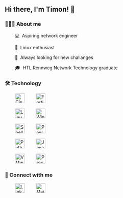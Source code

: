 ## Hi there, I'm Timon! 👋

### 👨🏻‍💻 About me

&nbsp;&nbsp;&nbsp;&nbsp;&nbsp;&nbsp;&nbsp;&nbsp;💻&nbsp;&nbsp;Aspiring network engineer

&nbsp;&nbsp;&nbsp;&nbsp;&nbsp;&nbsp;&nbsp;&nbsp;🐧&nbsp;&nbsp;Linux enthusiast

&nbsp;&nbsp;&nbsp;&nbsp;&nbsp;&nbsp;&nbsp;&nbsp;🌱&nbsp;&nbsp;Always looking for new challanges

&nbsp;&nbsp;&nbsp;&nbsp;&nbsp;&nbsp;&nbsp;&nbsp;🎓&nbsp;&nbsp;HTL Rennweg Network Technology graduate 



### 🛠 Technology

<p>
&nbsp;&nbsp;&nbsp;&nbsp;&nbsp;&nbsp;&nbsp;&nbsp;<img alt="Cisco" src="https://img.shields.io/badge/Cisco-121011?style=for-the-badge&logo=cisco&logoColor=1BA0D7" height="30" style=margin:0 />
&nbsp;&nbsp;&nbsp;&nbsp;&nbsp;&nbsp;&nbsp;&nbsp;<img alt="Fortinet" src="https://img.shields.io/badge/Fortinet-121011?style=for-the-badge&logo=fortinet&logoColor=EE3124" height="30" style=margin:0 />

&nbsp;&nbsp;&nbsp;&nbsp;&nbsp;&nbsp;&nbsp;&nbsp;<img alt="Linux" src="https://img.shields.io/badge/Linux-121011?style=for-the-badge&logo=linux&logoColor=FCC624" height="30" style=margin:0 />
&nbsp;&nbsp;&nbsp;&nbsp;&nbsp;&nbsp;&nbsp;&nbsp;<img alt="Windows" src="https://img.shields.io/badge/Windows-121011?style=for-the-badge&logo=windows&logoColor=0078D6" height="30" style=margin:0 />

&nbsp;&nbsp;&nbsp;&nbsp;&nbsp;&nbsp;&nbsp;&nbsp;<img alt="Shell" src="https://img.shields.io/badge/Shell-121011?style=for-the-badge&logo=gnu-bash&logoColor=4EAA25" height="30" style=margin:0 />
&nbsp;&nbsp;&nbsp;&nbsp;&nbsp;&nbsp;&nbsp;&nbsp;<img alt="PowerShell" src="https://img.shields.io/badge/PowerShell-121011?style=for-the-badge&logo=powershell&logoColor=5391FE" height="30" style=margin:0 />

&nbsp;&nbsp;&nbsp;&nbsp;&nbsp;&nbsp;&nbsp;&nbsp;<img alt="Python" src="https://img.shields.io/badge/Python-121011?style=for-the-badge&logo=python&logoColor=3776AB" height="30" style=margin:0 />
&nbsp;&nbsp;&nbsp;&nbsp;&nbsp;&nbsp;&nbsp;&nbsp;<img alt="Java" src="https://img.shields.io/badge/Java-121011?style=for-the-badge&logo=oracle&logoColor=F80000" height="30" style=margin:0 />

&nbsp;&nbsp;&nbsp;&nbsp;&nbsp;&nbsp;&nbsp;&nbsp;<img alt="VMware" src="https://img.shields.io/badge/VMware-121011?style=for-the-badge&logo=vmware&logoColor=607078" height="30" style=margin:0 />
&nbsp;&nbsp;&nbsp;&nbsp;&nbsp;&nbsp;&nbsp;&nbsp;<img alt="Proxmox" src="https://img.shields.io/badge/Proxmox-121011?style=for-the-badge&logo=proxmox&logoColor=E57000" height="30" style=margin:0 />
</p>



### 🤝 Connect with me
&nbsp;&nbsp;&nbsp;&nbsp;&nbsp;&nbsp;&nbsp;&nbsp;<a href="https://www.linkedin.com/in/timon-schwarz/"><img alt="LinkedIn" src="https://img.shields.io/badge/LinkedIn-121011?style=for-the-badge&logo=linkedin&logoColor=0A66C2" height="30" style=margin:0 /></a>
&nbsp;&nbsp;&nbsp;&nbsp;&nbsp;&nbsp;&nbsp;&nbsp;<a href="mailto:timon.general@gmail.com"><img alt="Mail" src="https://img.shields.io/badge/Mail-121011?style=for-the-badge&logo=gmail&logoColor=EA4335" height="30" style=margin:0 /></a>
